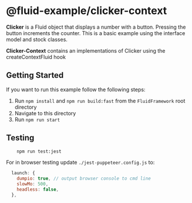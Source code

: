 # @fluid-example/clicker-context

**Clicker** is a Fluid object that displays a number with a button. Pressing the button
increments the counter. This is a basic example using the interface model and stock
classes.

**Clicker-Context** contains an implementations of Clicker using the createContextFluid hook

## Getting Started

If you want to run this example follow the following steps:

1. Run `npm install` and `npm run build:fast` from the `FluidFramework` root directory
2. Navigate to this directory
3. Run `npm run start`

## Testing

```bash
    npm run test:jest
```

For in browser testing update `./jest-puppeteer.config.js` to:

```javascript
  launch: {
    dumpio: true, // output browser console to cmd line
    slowMo: 500,
    headless: false,
  },
```
